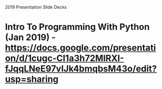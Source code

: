2019 Presentation Slide Decks
# Intro To Programming With Python (Jan 2019) - https://docs.google.com/presentation/d/1cugc-CI1a3h72MlRXI-fJqqLNeE97vIJk4bmqbsM43o/edit?usp=sharing
